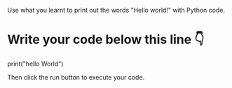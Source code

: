 Use what you learnt to print out the words "Hello world!" with Python code.

# Write your code below this line 👇
print("hello World")


Then click the run button to execute your code. 



